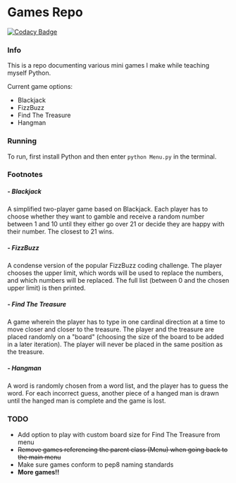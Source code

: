 # Games Repo

[![Codacy Badge](https://api.codacy.com/project/badge/Grade/b37e5ebc0e6344e1a16e9e235c2113a6)](https://www.codacy.com/app/james-work-account/PythonGames?utm_source=github.com&amp;utm_medium=referral&amp;utm_content=james-work-account/PythonGames&amp;utm_campaign=Badge_Grade)

### Info

This is a repo documenting various mini games I make while teaching myself Python.

Current game options:

* Blackjack
* FizzBuzz
* Find The Treasure
* Hangman


### Running

To run, first install Python and then enter `python Menu.py` in the terminal.

### Footnotes

##### - Blackjack

A simplified two-player game based on Blackjack. Each player has to
choose whether they want to gamble and receive a random number between
1 and 10 until they either go over 21 or decide they are happy with
their number. The closest to 21 wins.

##### - FizzBuzz

A condense version of the popular FizzBuzz coding challenge. The player
chooses the upper limit, which words will be used to replace the numbers,
and which numbers will be replaced. The full list (between 0 and the
chosen upper limit) is then printed.

##### - Find The Treasure

A game wherein the player has to type in one cardinal direction at a time
to move closer and closer to the treasure. The player and the treasure
are placed randomly on a "board" (choosing the size of the board to be added
in a later iteration). The player will never be placed in the same position
as the treasure.

##### - Hangman

A word is randomly chosen from a word list, and the player has to guess the word. For
each incorrect guess, another piece of a hanged man is drawn until the hanged man is complete
and the game is lost.

### TODO

* Add option to play with custom board size for Find The Treasure from menu
* ~~Remove games referencing the parent class (Menu) when going back to the
main menu~~
* Make sure games conform to pep8 naming standards
* **More games!!**

